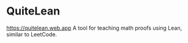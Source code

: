 # QuiteLean
https://quitelean.web.app
A tool for teaching math proofs using Lean, similar to LeetCode. 

